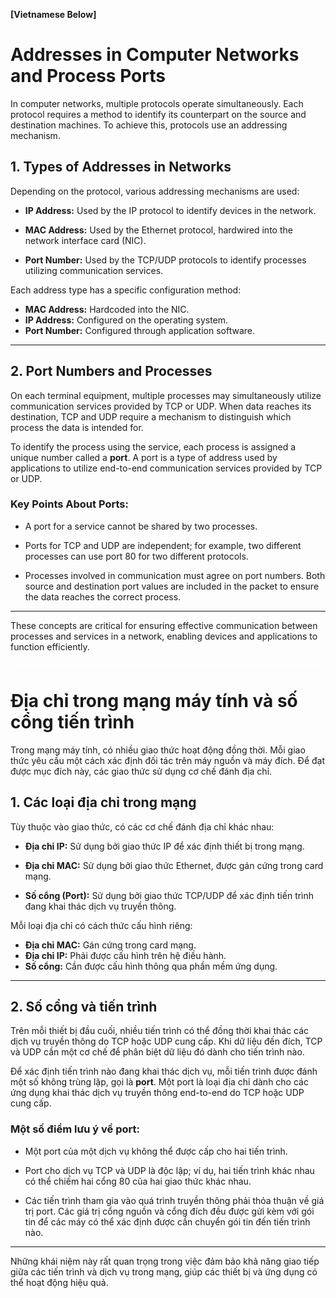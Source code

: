 **[Vietnamese Below]**

# Addresses in Computer Networks and Process Ports

In computer networks, multiple protocols operate simultaneously. Each protocol requires a method to identify its counterpart on the source and destination machines. To achieve this, protocols use an addressing mechanism.

## 1. Types of Addresses in Networks

Depending on the protocol, various addressing mechanisms are used:

- **IP Address:** Used by the IP protocol to identify devices in the network.
  
- **MAC Address:** Used by the Ethernet protocol, hardwired into the network interface card (NIC).

- **Port Number:** Used by the TCP/UDP protocols to identify processes utilizing communication services.

Each address type has a specific configuration method:

- **MAC Address:** Hardcoded into the NIC.
- **IP Address:** Configured on the operating system.
- **Port Number:** Configured through application software.

---

## 2. Port Numbers and Processes

On each terminal equipment, multiple processes may simultaneously utilize communication services provided by TCP or UDP. When data reaches its destination, TCP and UDP require a mechanism to distinguish which process the data is intended for.

To identify the process using the service, each process is assigned a unique number called a **port**. A port is a type of address used by applications to utilize end-to-end communication services provided by TCP or UDP.

### Key Points About Ports:

- A port for a service cannot be shared by two processes.
  
- Ports for TCP and UDP are independent; for example, two different processes can use port 80 for two different protocols.

- Processes involved in communication must agree on port numbers. Both source and destination port values are included in the packet to ensure the data reaches the correct process.

---

These concepts are critical for ensuring effective communication between processes and services in a network, enabling devices and applications to function efficiently.

<div style="border-top: 2px solid white; margin: 20px 0;"></div>

# Địa chỉ trong mạng máy tính và số cổng tiến trình

Trong mạng máy tính, có nhiều giao thức hoạt động đồng thời. Mỗi giao thức yêu cầu một cách xác định đối tác trên máy nguồn và máy đích. Để đạt được mục đích này, các giao thức sử dụng cơ chế đánh địa chỉ.

## 1. Các loại địa chỉ trong mạng

Tùy thuộc vào giao thức, có các cơ chế đánh địa chỉ khác nhau:

- **Địa chỉ IP:** Sử dụng bởi giao thức IP để xác định thiết bị trong mạng.
  
- **Địa chỉ MAC:** Sử dụng bởi giao thức Ethernet, được gán cứng trong card mạng.

- **Số cổng (Port):** Sử dụng bởi giao thức TCP/UDP để xác định tiến trình đang khai thác dịch vụ truyền thông.

Mỗi loại địa chỉ có cách thức cấu hình riêng:

- **Địa chỉ MAC:** Gán cứng trong card mạng.
- **Địa chỉ IP:** Phải được cấu hình trên hệ điều hành.
- **Số cổng:** Cần được cấu hình thông qua phần mềm ứng dụng.

---

## 2. Số cổng và tiến trình

Trên mỗi thiết bị đầu cuối, nhiều tiến trình có thể đồng thời khai thác các dịch vụ truyền thông do TCP hoặc UDP cung cấp. Khi dữ liệu đến đích, TCP và UDP cần một cơ chế để phân biệt dữ liệu đó dành cho tiến trình nào.

Để xác định tiến trình nào đang khai thác dịch vụ, mỗi tiến trình được đánh một số không trùng lặp, gọi là **port**. Một port là loại địa chỉ dành cho các ứng dụng khai thác dịch vụ truyền thông end-to-end do TCP hoặc UDP cung cấp.

### Một số điểm lưu ý về port:

- Một port của một dịch vụ không thể được cấp cho hai tiến trình.
  
- Port cho dịch vụ TCP và UDP là độc lập; ví dụ, hai tiến trình khác nhau có thể chiếm hai cổng 80 của hai giao thức khác nhau.

- Các tiến trình tham gia vào quá trình truyền thông phải thỏa thuận về giá trị port. Các giá trị cổng nguồn và cổng đích đều được gửi kèm với gói tin để các máy có thể xác định được cần chuyển gói tin đến tiến trình nào.

---

Những khái niệm này rất quan trọng trong việc đảm bảo khả năng giao tiếp giữa các tiến trình và dịch vụ trong mạng, giúp các thiết bị và ứng dụng có thể hoạt động hiệu quả.
